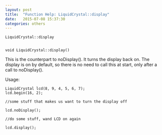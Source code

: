 ```yaml
---
layout: post
title:  "Function Help: LiquidCrystal::display"
date:   2015-07-08 15:37:30
categories: others
---
```


	LiquidCrystal::display


	void LiquidCrystal::display()

This is the counterpart to noDisplay(). It turns the display back on. The display is on by default, so there is no need to call this at start, only after a call to noDisplay().

Usage:

	LiquidCrystal lcd(8, 9, 4, 5, 6, 7);
	lcd.begin(16, 2);

	//some stuff that makes us want to turn the display off

	lcd.noDisplay();

	//do some stuff, wand LCD on again

	lcd.display();



